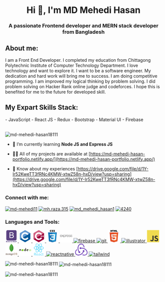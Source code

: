 <h1 align="center">Hi 👋, I'm MD Mehedi Hasan</h1>
<h3 align="center">A passionate Frontend developer and MERN stack developer from Bangladesh</h3>

<h2>About me:</h2>
<p>I am a Front End Developer. I completed my education from Chittagong Polytechnic Institute of Computer Technology Department. I love technology and want to explore it. I want to be a software engineer. My dedication and hard work will bring me to success. I am doing competitive programming. I am improved my logical thinking by problem solving. I did problem solving on Hacker Rank online judge and codeforces. I hope this is benefited for me to the future for developed skill.</p>

<h2>My Expart Skills Stack:</h2>
- JavaScript
- React JS
- Redux
- Bootstrap
- Material UI
- Firebase
<br /><br />
<p align="left"> <img src="https://komarev.com/ghpvc/?username=md-mehedi-hasan18111&label=Profile%20views&color=0e75b6&style=flat" alt="md-mehedi-hasan18111" /> </p>

- 🌱 I’m currently learning **Node JS and Express JS**

- 👨‍💻 All of my projects are available at [https://md-mehedi-hasan-portfolio.netlify.app/](https://md-mehedi-hasan-portfolio.netlify.app/)

- 📄 Know about my experiences [https://drive.google.com/file/d/1Y-Ir52KweTT3fRNc4KMW-xtwZ58n-hxD/view?usp=sharing](https://drive.google.com/file/d/1Y-Ir52KweTT3fRNc4KMW-xtwZ58n-hxD/view?usp=sharing)

<h3 align="left">Connect with me:</h3>
<p align="left">
<a href="https://linkedin.com/in/md-mehedi11" target="blank"><img align="center" src="https://raw.githubusercontent.com/rahuldkjain/github-profile-readme-generator/master/src/images/icons/Social/linked-in-alt.svg" alt="md-mehedi11" height="30" width="40" /></a>
<a href="https://fb.com/mh.raza.315" target="blank"><img align="center" src="https://raw.githubusercontent.com/rahuldkjain/github-profile-readme-generator/master/src/images/icons/Social/facebook.svg" alt="mh.raza.315" height="30" width="40" /></a>
<a href="https://www.hackerrank.com/md_mehedi_hasan1" target="blank"><img align="center" src="https://raw.githubusercontent.com/rahuldkjain/github-profile-readme-generator/master/src/images/icons/Social/hackerrank.svg" alt="md_mehedi_hasan1" height="30" width="40" /></a>
<a href="https://discord.gg/4240" target="blank"><img align="center" src="https://raw.githubusercontent.com/rahuldkjain/github-profile-readme-generator/master/src/images/icons/Social/discord.svg" alt="4240" height="30" width="40" /></a>
</p>

<h3 align="left">Languages and Tools:</h3>
<p align="left"> <a href="https://getbootstrap.com" target="_blank" rel="noreferrer"> <img src="https://raw.githubusercontent.com/devicons/devicon/master/icons/bootstrap/bootstrap-plain-wordmark.svg" alt="bootstrap" width="40" height="40"/> </a> <a href="https://www.cprogramming.com/" target="_blank" rel="noreferrer"> <img src="https://raw.githubusercontent.com/devicons/devicon/master/icons/c/c-original.svg" alt="c" width="40" height="40"/> </a> <a href="https://www.w3schools.com/cpp/" target="_blank" rel="noreferrer"> <img src="https://raw.githubusercontent.com/devicons/devicon/master/icons/cplusplus/cplusplus-original.svg" alt="cplusplus" width="40" height="40"/> </a> <a href="https://www.w3schools.com/css/" target="_blank" rel="noreferrer"> <img src="https://raw.githubusercontent.com/devicons/devicon/master/icons/css3/css3-original-wordmark.svg" alt="css3" width="40" height="40"/> </a> <a href="https://expressjs.com" target="_blank" rel="noreferrer"> <img src="https://raw.githubusercontent.com/devicons/devicon/master/icons/express/express-original-wordmark.svg" alt="express" width="40" height="40"/> </a> <a href="https://firebase.google.com/" target="_blank" rel="noreferrer"> <img src="https://www.vectorlogo.zone/logos/firebase/firebase-icon.svg" alt="firebase" width="40" height="40"/> </a> <a href="https://git-scm.com/" target="_blank" rel="noreferrer"> <img src="https://www.vectorlogo.zone/logos/git-scm/git-scm-icon.svg" alt="git" width="40" height="40"/> </a> <a href="https://www.w3.org/html/" target="_blank" rel="noreferrer"> <img src="https://raw.githubusercontent.com/devicons/devicon/master/icons/html5/html5-original-wordmark.svg" alt="html5" width="40" height="40"/> </a> <a href="https://www.adobe.com/in/products/illustrator.html" target="_blank" rel="noreferrer"> <img src="https://www.vectorlogo.zone/logos/adobe_illustrator/adobe_illustrator-icon.svg" alt="illustrator" width="40" height="40"/> </a> <a href="https://developer.mozilla.org/en-US/docs/Web/JavaScript" target="_blank" rel="noreferrer"> <img src="https://raw.githubusercontent.com/devicons/devicon/master/icons/javascript/javascript-original.svg" alt="javascript" width="40" height="40"/> </a> <a href="https://www.mongodb.com/" target="_blank" rel="noreferrer"> <img src="https://raw.githubusercontent.com/devicons/devicon/master/icons/mongodb/mongodb-original-wordmark.svg" alt="mongodb" width="40" height="40"/> </a> <a href="https://nodejs.org" target="_blank" rel="noreferrer"> <img src="https://raw.githubusercontent.com/devicons/devicon/master/icons/nodejs/nodejs-original-wordmark.svg" alt="nodejs" width="40" height="40"/> </a> <a href="https://reactjs.org/" target="_blank" rel="noreferrer"> <img src="https://raw.githubusercontent.com/devicons/devicon/master/icons/react/react-original-wordmark.svg" alt="react" width="40" height="40"/> </a> <a href="https://reactnative.dev/" target="_blank" rel="noreferrer"> <img src="https://reactnative.dev/img/header_logo.svg" alt="reactnative" width="40" height="40"/> </a> <a href="https://redux.js.org" target="_blank" rel="noreferrer"> <img src="https://raw.githubusercontent.com/devicons/devicon/master/icons/redux/redux-original.svg" alt="redux" width="40" height="40"/> </a> <a href="https://tailwindcss.com/" target="_blank" rel="noreferrer"> <img src="https://www.vectorlogo.zone/logos/tailwindcss/tailwindcss-icon.svg" alt="tailwind" width="40" height="40"/> </a> </p>

<p><img align="left" src="https://github-readme-stats.vercel.app/api/top-langs?username=md-mehedi-hasan18111&show_icons=true&locale=en&layout=compact" alt="md-mehedi-hasan18111" /></p>

<p>&nbsp;<img align="center" src="https://github-readme-stats.vercel.app/api?username=md-mehedi-hasan18111&show_icons=true&locale=en" alt="md-mehedi-hasan18111" /></p>

<p><img align="center" src="https://github-readme-streak-stats.herokuapp.com/?user=md-mehedi-hasan18111&" alt="md-mehedi-hasan18111" /></p>
